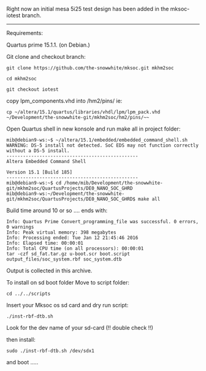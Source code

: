 Right now an initial mesa 5i25 test design has been added in the mksoc-iotest branch.


----------


Requirements:

Quartus prime 15.1.1.  (on Debian.)


Git clone and checkout branch:


    git clone https://github.com/the-snowwhite/mksoc.git mkhm2soc

    cd mkhm2soc

    git checkout iotest

    
    
copy lpm_components.vhd into <reporoot>/hm2/pins/
ie:

    cp ~/altera/15.1/quartus/libraries/vhdl/lpm/lpm_pack.vhd ~/Development/the-snowwhite-git/mkhm2soc/hm2/pins/~~
    

Open Quartus shell in new konsole and run make all in project folder:

    
    mib@debian9-ws:~$ ~/altera/15.1/embedded/embedded_command_shell.sh
    WARNING: DS-5 install not detected. SoC EDS may not function correctly without a DS-5 install.
    ------------------------------------------------
    Altera Embedded Command Shell

    Version 15.1 [Build 185]
    ------------------------------------------------
    mib@debian9-ws:~$ cd /home/mib/Development/the-snowwhite-git/mkhm2soc/QuartusProjects/DE0_NANO_SOC_GHRD
    mib@debian9-ws:~/Development/the-snowwhite-git/mkhm2soc/QuartusProjects/DE0_NANO_SOC_GHRD$ make all
    
Build time around 10 or so .... ends with:

    Info: Quartus Prime Convert_programming_file was successful. 0 errors, 0 warnings
    Info: Peak virtual memory: 398 megabytes
    Info: Processing ended: Tue Jan 12 21:45:46 2016
    Info: Elapsed time: 00:00:01
    Info: Total CPU time (on all processors): 00:00:01
    tar -czf sd_fat.tar.gz u-boot.scr boot.script output_files/soc_system.rbf soc_system.dtb

Output is collected in this archive.

To install on sd boot folder Move to script folder:

    cd ../../scripts

Insert your Mksoc os sd card and dry run script: 

    ./inst-rbf-dtb.sh

Look for the dev name of your sd-card (!! double check !!)

then install:

    sudo ./inst-rbf-dtb.sh /dev/sdx1
    
and boot .....


